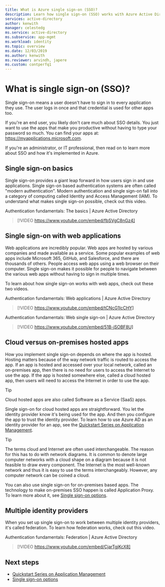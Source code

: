 ```yaml
---
title: What is Azure single sign-on (SSO)?
description: Learn how single sign-on (SSO) works with Azure Active Directory. Use SSO so users don't need to remember passwords for every application. Also use SSO to simplify the administration of account management.
services: active-directory
author: kenwith
manager: celestedg
ms.service: active-directory
ms.subservice: app-mgmt
ms.workload: identity
ms.topic: overview
ms.date: 12/03/2019
ms.author: kenwith
ms.reviewer: arvindh, japere
ms.custom: contperfq1
---
```


# What is single sign-on (SSO)?

Single sign-on means a user doesn't have to sign in to every application they use. The user logs in once and that credential is used for other apps too.

If you're an end user, you likely don't care much about SSO details. You just want to use the apps that make you productive without having to type your password so much. You can find your apps at: https://myapplications.microsoft.com.
 
If you're an administrator, or IT professional, then read on to learn more about SSO and how it's implemented in Azure.

## Single sign-on basics
Single sign-on provides a giant leap forward in how users sign in and use applications. Single sign-on based authentication systems are often called "modern authentication". Modern authentication and single sign-on fall into a category of computing called Identity and Access Management (IAM). To understand what makes single sign-on possible, check out this video.

Authentication fundamentals: The basics | Azure Active Directory

> [!VIDEO https://www.youtube.com/embed/fbSVgC8nGz4]

## Single sign-on with web applications
Web applications are incredibly popular. Web apps are hosted by various companies and made available as a service. Some popular examples of web apps include Microsoft 365, GitHub, and Salesforce, and there are thousands of others. People access web apps using a web browser on their computer. Single sign-on makes it possible for people to navigate between the various web apps without having to sign in multiple times.

To learn about how single sign-on works with web apps, check out these two videos.

Authentication fundamentals: Web applications | Azure Active Directory

> [!VIDEO https://www.youtube.com/embed/tCNcG1lcCHY]

Authentication fundamentals: Web single sign-on | Azure Active Directory

> [!VIDEO https://www.youtube.com/embed/51B-jSOBF8U]

## Cloud versus on-premises hosted apps
How you implement single sign-on depends on where the app is hosted. Hosting matters because of the way network traffic is routed to access the app. If an app is hosted and accessed over your local network, called an on-premises app, then there is no need for users to access the Internet to use the app. If the app is hosted somewhere else, called a cloud hosted app, then users will need to access the Internet in order to use the app.

> [!TIP]
> Cloud hosted apps are also called Software as a Service (SaaS) apps. 

Single sign-on for cloud hosted apps are straightforward. You let the identity provider know it's being used for the app. And then you configure the app to trust the identity provider. To learn how to use Azure AD as an identity provider for an app, see the [Quickstart Series on Application Management](view-applications-portal.md).

> [!TIP]
> The terms cloud and Internet are often used interchangeable. The reason for this has to do with network diagrams. It is common to denote large computer networks with a cloud shape on a diagram because it is not feasible to draw every component. The Internet is the most well-known network and thus it is easy to use the terms interchangeably. However, any computer network can be coined a cloud.

You can also use single sign-on for on-premises based apps. The technology to make on-premises SSO happen is called Application Proxy. To learn more about it, see [Single sign-on options](sso-options.md).

## Multiple identity providers
When you set up single sign-on to work between multiple identity providers, it's called federation. To learn how federation works, check out this video.

Authentication fundamentals: Federation | Azure Active Directory

> [!VIDEO https://www.youtube.com/embed/CjarTgjKcX8]


## Next steps
* [Quickstart Series on Application Management](view-applications-portal.md)
* [Single sign-on options](sso-options.md)
